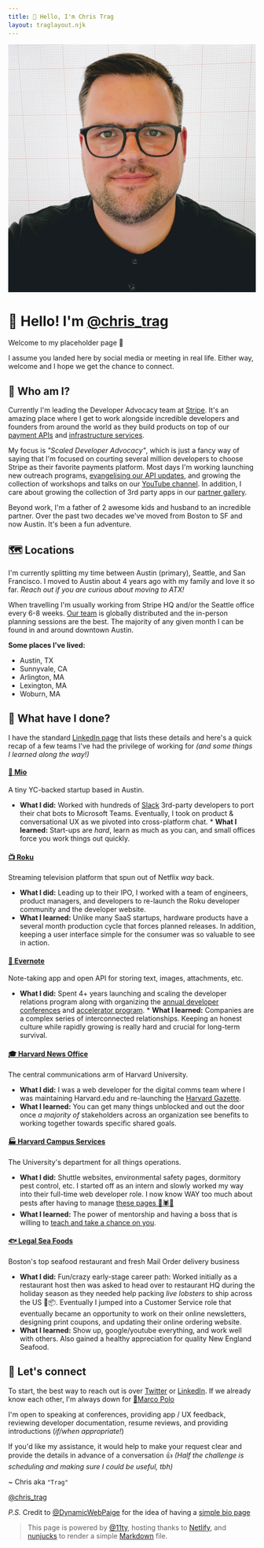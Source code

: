 ```yaml
---
title: 👋 Hello, I'm Chris Trag
layout: traglayout.njk
---
```


[<img src="/assets/img/trag-grid.jpg" alt="Chris Traganos" >](./assets/img/trag-grid.jpg)

# 👋 Hello! I'm [@chris_trag](https://twitter.com/chris_trag)
Welcome to my placeholder page 🎉 

I assume you landed here by social media or meeting in real life. Either way, welcome and I hope we get the chance to connect.

## 🤔 Who am I?
Currently I'm leading the Developer Advocacy team at [Stripe](https://stripe.com). It's an amazing place where I get to work alongside incredible developers and founders from around the world as they build products on top of our [payment APIs](https://stripe.com/docs) and [infrastructure services](https://stripe.com/about). 

My focus is _"Scaled Developer Advocacy"_, which is just a fancy way of saying that I'm focused on courting several million developers to choose Stripe as their favorite payments platform. Most days I'm working launching new outreach programs, [evangelising our API updates](https://dev.to/stripe), and growing the collection of workshops and talks on our [YouTube channel](https://youtube.com/stripedevelopers). In addition, I care about growing the collection of 3rd party apps in our [partner gallery](https://stripe.com/partners).

Beyond work, I'm a father of 2 awesome kids and husband to an incredible partner. Over the past two decades we've moved from Boston to SF and now Austin. It's been a fun adventure.

## 🗺 Locations

I'm currently splitting my time between Austin (primary), Seattle, and San Francisco. I moved to Austin about 4 years ago with my family and love it so far. *Reach out if you are curious about moving to ATX!*

When travelling I'm usually working from Stripe HQ and/or the Seattle office every 6-8 weeks. [Our team](https://twitter.com/stripedev) is globally distributed and the in-person planning sessions are the best. The majority of any given month I can be found in and around downtown Austin.

**Some places I've lived:**
* Austin, TX
* Sunnyvale, CA
* Arlington, MA 
* Lexington, MA 
* Woburn, MA 


## 🧳 What have I done?

I have the standard [LinkedIn page](https://www.linkedin.com/in/ctraganos) that lists these details and here's a quick recap of a few teams I've had the privilege of working for _(and some things I learned along the way!)_

#### [💬 Mio](https://m.io)
A tiny YC-backed startup based in Austin.  

   * **What I did:** Worked with hundreds of [Slack](http://slack.com) 3rd-party developers to port their chat bots to Microsoft Teams. Eventually, I took on product & conversational UX as we pivoted into cross-platform chat. 
    * **What I learned:** Start-ups are *hard*, learn as much as you can, and small offices force you work things out quickly.

#### [📺 Roku](https://developer.roku.com)
Streaming television platform that spun out of Netflix *way* back.

  * **What I did:** Leading up to their IPO, I worked with a team of engineers, product managers, and developers to re-launch the Roku developer community and the developer website.
  * **What I learned:** Unlike many SaaS startups, hardware products have a several month production cycle that forces planned releases. In addition, keeping a user interface simple for the consumer was so valuable to see in action.

#### [🐘 Evernote](http://dev.evernote.com)
Note-taking app and open API for storing text, images, attachments, etc.

   * **What I did:** Spent 4+ years launching and scaling the developer relations program along with organizing the [annual developer conferences](https://evernotedevcup.devpost.com/updates/472-join-us-at-the-evernote-trunk-conference) and [accelerator program](https://dev.evernote.com/accelerator/). 
    * **What I learned:** Companies are a complex series of interconnected relationships. Keeping an honest culture while rapidly growing is really hard and crucial for long-term survival.

#### [🎓 Harvard News Office](https://hpac.harvard.edu/)
The central communications arm of Harvard University.
    
   * **What I did:** I was a web developer for the digital comms team where I was maintaining Harvard.edu and re-launching the [Harvard Gazette](https://news.harvard.edu/gazette/). 
   * **What I learned:** You can get many things unblocked and out the door once *a majority of* stakeholders across an organization see benefits to working together towards specific shared goals.

#### [🏭 Harvard Campus Services](https://www.ehs.harvard.edu/)
The University's department for all things operations.

   * **What I did:** Shuttle websites, environmental safety pages, dormitory pest control, etc. I started off as an intern and slowly worked my way into their full-time web developer role. I now know WAY too much about pests after having to manage [these pages 🦟🕷🐞](https://www.ehs.harvard.edu/programs/pest-control)
   * **What I learned:** The power of mentorship and having a boss that is willing to [teach and take a chance on you](https://www.linkedin.com/pulse/how-i-hire-ming-chow/).

#### [🐟 Legal Sea Foods](https://shop.legalseafoods.com/)
Boston's top seafood restaurant and fresh Mail Order delivery business

  * **What I did:** Fun/crazy early-stage career path: Worked initially as a restaurant host then was asked to head over to restaurant HQ during the holiday season as they needed help packing *live lobsters* to ship across the US 🦞📦. Eventually I jumped into a Customer Service role that eventually became an opportunity to work on their online newsletters, designing print coupons, and updating their online ordering website.
   * **What I learned:** Show up, google/youtube everything, and work well with others. Also gained a healthy appreciation for quality New England Seafood.

## 🤝 Let's connect

To start, the best way to reach out is over [Twitter](https://twitter.com/ctraganos) or [LinkedIn](https://www.linkedin.com/in/ctraganos/). If we already know each other, I'm always down for [🍭Marco Polo](https://marcopolo.me/s/chris-t-EwXsv) 


I'm open to speaking at conferences, providing app / UX feedback, reviewing developer documentation, resume reviews, and providing introductions (*if/when appropriate!*) 

If you'd like my assistance, it would help to make your request clear and provide the details in advance of a conversation 👍 
*(Half the challenge is scheduling and making sure I could be useful, tbh)*

~ Chris aka `"Trag"`

[@chris_trag](https://twitter.com/chris_trag)


_P.S._ Credit to [@DynamicWebPaige](https://twitter.com/@DynamicWebPaige) for the idea of having a [simple bio page](https://dynamicwebpaige.github.io/info/)

> This page is powered by [@11ty](https://www.11ty.dev/), hosting thanks to [Netlify](https://www.netlify.com/), and [nunjucks](https://github.com/mozilla/nunjucks) to render a simple [Markdown](https://guides.github.com/features/mastering-markdown/) file.

